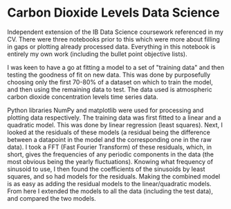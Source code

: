 # Carbon Dioxide Levels Data Science

Independent extension of the IB Data Science coursework referenced in my CV. There were three notebooks prior to this which were more about filling in gaps or plotting already processed data. Everything in this notebook is entirely my own work (including the bullet point objective lists).

I was keen to have a go at fitting a model to a set of "training data" and then testing the goodness of fit on new data. This was done by purposefully choosing only the first 70-80% of a dataset on which to train the model, and then using the remaining data to test. The data used is atmospheric carbon dioxide concentration levels time series data.

Python libraries NumPy and matplotlib were used for processing and plotting data respectively. The training data was first fitted to a linear and a quadratic model. This was done by linear regression (least squares). Next, I looked at the residuals of these models (a residual being the difference between a datapoint in the model and the corresponding one in the raw data). I took a FFT (Fast Fourier Transform) of these residuals, which, in short, gives the frequencies of any periodic components in the data (the most obvious being the yearly fluctuations). Knowing what frequency of sinusoid to use, I then found the coefficients of the sinusoids by least squares, and so had models for the residuals. Making the combined model is as easy as adding the residual models to the linear/quadratic models. From here I extended the models to all the data (including the test data), and compared the two models.
